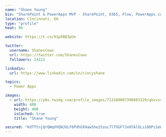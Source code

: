 ```yaml
---
name: "Shane Young"
bio: "SharePoint & PowerApps MVP - SharePoint, O365, Flow, PowerApps consulting? @PowerApps911 | Pure Snark? You found it."
location: Cincinnati, OH
type: "profile"
heat: 96

website: https://t.co/91p5BQ3pUe

twitter:
  username: ShanesCows
  url: https://twitter.com/ShanesCows
  followers: 14121

linkedin:
  url: https://www.linkedin.com/in/cincyshane

topics:
  - Power Apps

images:
  - url: https://pbs.twimg.com/profile_images/713100007398883329/qUzvsvQ3_400x400.jpg
    width: 400
    height: 400
    isCached: true
    title: "Shane Young"

secured: "KdTTtnjQrQWqVVQNJULF8PdhGXHawShe2touc7lTXGF7JxH7AlOLsi6DPz1eWMmJvO/NWv8CklqGKS5Eatpk/W9rKBGyTL09is7Z8RxXyJC5ROck31PxGOw/u9+KwjxtLjzzq+QGfP+fRp9SDoB4Dx9ZyT2JuyFi438hfPPTuHjC2iqdHDloKepOlzcswdmpQ0gTvS12Je+SnuBR7tdX/7Gp1qJY8MQSXtlodnHcK8THTbCAw6aRasVgSNj6gqef8Mm16A9o4SXpcfkOJdu9Q70POJWtsjwooC0EIuHjDM2HfNOy+Q51RPi4YqTm3ubZH67LaGORvbpiUxA6qJz2WFNajHCFecxETgjhnSubQrvqz55y2vcroDmlbYXqDBe361em0MRLAICl0ElLdcu278SqQF881KXOagrrgYFSTSc=;nnyCbFGwat6UIh2QN9/+ww=="
---
```


